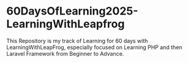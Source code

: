 # 60DaysOfLearning2025-LearningWithLeapfrog
This Repository is my track of Learning for 60 days with LearningWithLeapFrog, especially focused on Learning PHP and then Laravel Framework from Beginner to Advance.
